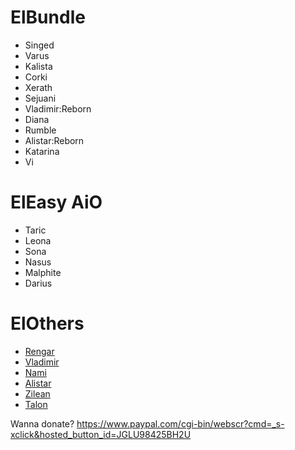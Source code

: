 # ElBundle

- Singed
- Varus
- Kalista
- Corki
- Xerath
- Sejuani
- Vladimir:Reborn
- Diana 
- Rumble
- Alistar:Reborn
- Katarina
- Vi

# ElEasy AiO

- Taric
- Leona
- Sona
- Nasus
- Malphite
- Darius

# ElOthers

- [Rengar](https://github.com/AlterEgojQuery/ElRengar)
- [Vladimir](https://github.com/AlterEgojQuery/ElNami)
- [Nami](http://www.reddit.com)
- [Alistar](https://github.com/AlterEgojQuery/ElAlistar)
- [Zilean](https://github.com/AlterEgojQuery/ElZilean)
- [Talon](https://github.com/AlterEgojQuery/ElTalon)

Wanna donate? https://www.paypal.com/cgi-bin/webscr?cmd=_s-xclick&hosted_button_id=JGLU98425BH2U

